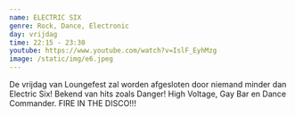 ```yaml
---
name: ELECTRIC SIX
genre: Rock, Dance, Electronic
day: vrijdag
time: 22:15 - 23:30
youtube: https://www.youtube.com/watch?v=IslF_EyhMzg
image: /static/img/e6.jpeg
---
```

De vrijdag van Loungefest zal worden afgesloten door niemand minder dan Electric Six! Bekend van hits zoals Danger! High Voltage, Gay Bar en Dance Commander. FIRE IN THE DISCO!!!